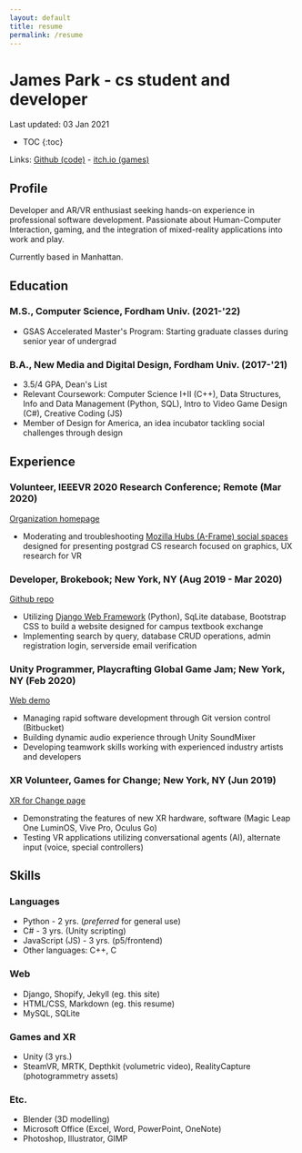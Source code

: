 ```yaml
---
layout: default
title: resume
permalink: /resume
---
```


# James Park - cs student and developer

Last updated: 03 Jan 2021

* TOC
{:toc}

Links: [Github (code)](https://github.com/idkwhojamesis) - [itch.io (games)](https://idkwhojamesis.itch.io/)

## Profile
Developer and AR/VR enthusiast seeking hands-on experience in professional software development. Passionate about Human-Computer Interaction, gaming, and the integration of mixed-reality applications into work and play.  

Currently based in Manhattan.

## Education

### M.S., Computer Science, Fordham Univ. (2021-'22)
- GSAS Accelerated Master's Program: Starting graduate classes during senior year of undergrad

### B.A., New Media and Digital Design, Fordham Univ. (2017-'21)
- 3.5/4 GPA, Dean's List
- Relevant Coursework: Computer Science I+II (C++), Data Structures, Info and Data Management (Python, SQL), Intro to Video Game Design (C#), Creative Coding (JS)
- Member of Design for America, an idea incubator tackling social challenges through design

## Experience

### Volunteer, IEEEVR 2020 Research Conference; Remote (Mar 2020)
[Organization homepage](http://www.ieeevr.org/2020/)  
- Moderating and troubleshooting [Mozilla Hubs (A-Frame) social spaces](https://hubs.mozilla.com/) designed for presenting postgrad CS research focused on graphics, UX research for VR

### Developer, Brokebook; New York, NY (Aug 2019 - Mar 2020)
[Github repo](https://github.com/idkwhojamesis/brokebook_web)  
- Utilizing [Django Web Framework](https://www.djangoproject.com/) (Python), SqLite database, Bootstrap CSS to build a website designed for campus textbook exchange
- Implementing search by query, database CRUD operations, admin registration login, serverside email verification

### Unity Programmer, Playcrafting Global Game Jam; New York, NY (Feb 2020)
[Web demo](https://idkwhojamesis.itch.io/fix-the-penguin-gamejam)
- Managing rapid software development through Git version control (Bitbucket)  
- Building dynamic audio experience through Unity SoundMixer  
- Developing teamwork skills working with experienced industry artists and developers

### XR Volunteer, Games for Change; New York, NY (Jun 2019)
[XR for Change page](http://www.gamesforchange.org/xr4c/)
- Demonstrating the features of new XR hardware, software (Magic Leap One LuminOS, Vive Pro, Oculus Go)
- Testing VR applications utilizing conversational agents (AI), alternate input (voice, special controllers)

## Skills

### Languages
- Python - 2 yrs. (*preferred* for general use)
- C# - 3 yrs. (Unity scripting)
- JavaScript (JS) - 3 yrs. (p5/frontend)
- Other languages: C++, C

### Web
- Django, Shopify, Jekyll (eg. this site)
- HTML/CSS, Markdown (eg. this resume)
- MySQL, SQLite

### Games and XR
- Unity (3 yrs.)
- SteamVR, MRTK, Depthkit (volumetric video), RealityCapture (photogrammetry assets)

### Etc. 
- Blender (3D modelling)
- Microsoft Office (Excel, Word, PowerPoint, OneNote)
- Photoshop, Illustrator, GIMP